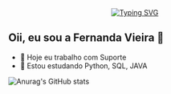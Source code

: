 <div align="center">
  <a href="https://git.io/typing-svg">
    <img src="https://readme-typing-svg.demolab.com?font=Fira+Code&weight=500&size=22&pause=1000&color=FF00F6&center=true&vCenter=true&random=false&width=524&lines=%E2%8A%B9+Welcome+to+my+profile!+%CB%99%E1%B5%95%CB%99+%E2%8A%B9+" alt="Typing SVG">
  </a>
</div>

## Oii, eu sou a Fernanda Vieira 👋

- 🔭 Hoje eu trabalho com Suporte
- 🌱 Estou estudando Python, SQL, JAVA
  
![Anurag's GitHub stats](https://github-readme-stats.vercel.app/api?username=offinexp&show_icons=true&theme=neon)


